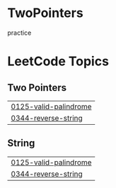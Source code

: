 # TwoPointers
practice

<!---LeetCode Topics Start-->
# LeetCode Topics
## Two Pointers
|  |
| ------- |
| [0125-valid-palindrome](https://github.com/Priyal03/TwoPointers/tree/master/0125-valid-palindrome) |
| [0344-reverse-string](https://github.com/Priyal03/TwoPointers/tree/master/0344-reverse-string) |
## String
|  |
| ------- |
| [0125-valid-palindrome](https://github.com/Priyal03/TwoPointers/tree/master/0125-valid-palindrome) |
| [0344-reverse-string](https://github.com/Priyal03/TwoPointers/tree/master/0344-reverse-string) |
<!---LeetCode Topics End-->